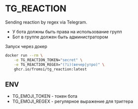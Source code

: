 # TG_REACTION
Sending reaction by regex via Telegram.

* У бота должны быть права на использование групп
* Бот в группе должен быть администратором

Запуск через докер
```bash
docker run --rm \
    -e TG_REACTION_TOKEN="secret" \
    -e TG_REACTION_REGEX="(?i)(вечер|утро)" \
    ghcr.io/fromsi/tg_reaction:latest
```

## ENV
* TG_EMOJI_TOKEN - токен бота
* TG_EMOJI_REGEX - регулярное выражение для триггера
